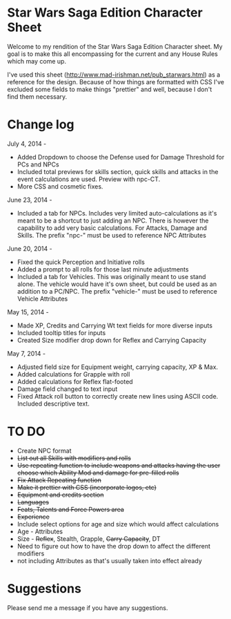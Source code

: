Star Wars Saga Edition Character Sheet
=======================
Welcome to my rendition of the Star Wars Saga Edition Character sheet. 
My goal is to make this all encompassing for the current and any House Rules which may come up.

I've used this sheet (http://www.mad-irishman.net/pub_starwars.html) as a reference for the design. Because of how things are formatted with CSS I've excluded some fields to make things "prettier" and well, because I don't find them necessary.

Change log
============
July 4, 2014 - 
* Added Dropdown to choose the Defense used for Damage Threshold for PCs and NPCs
* Included total previews for skills section, quick skills and attacks in the event calculations are used. Preview with npc-CT.
* More CSS and cosmetic fixes.

June 23, 2014 - 
* Included a tab for NPCs. Includes very limited auto-calculations as it's meant to be a shortcut to just adding an NPC. There is however the capability to add very basic calculations. For Attacks, Damage and Skills. The prefix "npc-" must be used to reference NPC Attributes

June 20, 2014 - 
* Fixed the quick Perception and Initiative rolls
* Added a prompt to all rolls for those last minute adjustments
* Included a tab for Vehicles. This was originally meant to use stand alone. The vehicle would have it's own sheet, but could be used as an addition to a PC/NPC. The prefix "vehicle-" must be used to reference Vehicle Attributes

May 15, 2014 - 
* Made XP, Credits and Carrying Wt text fields for more diverse inputs
* Included tooltip titles for inputs
* Created Size modifier drop down for Reflex and Carrying Capacity

May 7, 2014 - 
* Adjusted field size for Equipment weight, carrying capacity, XP & Max.
* Added calculations for Grapple with roll
* Added calculations for Reflex flat-footed
* Damage field changed to text input
* Fixed Attack roll button to correctly create new lines using ASCII code. Included descriptive text.

TO DO
============
* Create NPC format
* ~~List out all Skills with modifiers and rolls~~
* ~~Use repeating function to include weapons and attacks having the user choose which Ability Mod and damage for pre-filled rolls~~
* ~~Fix Attack Repeating function~~
* ~~Make it prettier with CSS (incorporate logos, etc)~~
* ~~Equipment and credits section~~
* ~~Languages~~
* ~~Feats, Talents and Force Powers area~~
* ~~Experience~~
* Include select options for age and size which would affect calculations
 * Age - Attributes
 * Size - ~~Reflex~~, Stealth, Grapple, ~~Carry Capacity~~, DT 
  * Need to figure out how to have the drop down to affect the different modifiers
  * not including Attributes as that's usually taken into effect already

Suggestions
============
Please send me a message if you have any suggestions.
